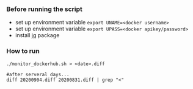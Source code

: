 ### Before running the script
- set up environment variable `export UNAME=<docker username>`
- set up environment variable `export UPASS=<docker apikey/password>`
- install [jq](https://stedolan.github.io/jq/download/) package

### How to run

```
./monitor_dockerhub.sh > <date>.diff

#after serveral days...
diff 20200904.diff 20200831.diff | grep "<"
```